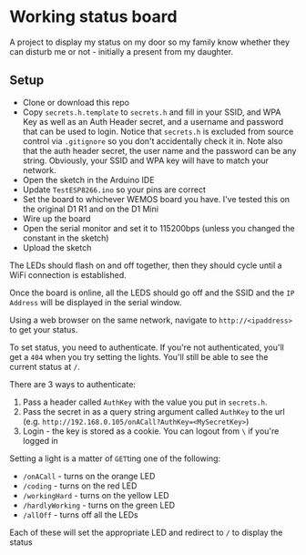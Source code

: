 # Working status board
A project to display my status on my door so my family know whether they can disturb me or not - initially a present from my daughter.

## Setup
* Clone or download this repo
* Copy `secrets.h.template` to `secrets.h` and fill in your SSID, and WPA Key as well as an Auth Header secret, and a username and password that can be used to login. Notice that `secrets.h` is excluded from source control via `.gitignore` so you don't accidentally check it in. Note also that the auth header secret, the user name and the password can be any string. Obviously, your SSID and WPA key will have to match your network.
* Open the sketch in the Arduino IDE
* Update `TestESP8266.ino` so your pins are correct
* Set the board to whichever WEMOS board you have. I've tested this on the original D1 R1 and on the D1 Mini
* Wire up the board
* Open the serial monitor and set it to 115200bps (unless you changed the constant in the sketch)
* Upload the sketch

The LEDs should flash on and off together, then they should cycle until a WiFi connection is established.

Once the board is online, all the LEDS should go off and the SSID and the `IP Address` will be displayed in the serial window.

Using a web browser on the same network, navigate to `http://<ipaddress>` to get your status.

To set status, you need to authenticate. If you're not authenticated, you'll get a `404` when you try setting the lights. You'll still be able to see the current status at `/`. 

There are 3 ways to authenticate:

1. Pass a header called `AuthKey` with the value you put in `secrets.h`.
1. Pass the secret in as a query string argument called `AuthKey` to the url (e.g. `http://192.168.0.105/onACall?AuthKey=<MySecretKey>`)
1. Login - the key is stored as a cookie. You can logout from `\` if you're logged in

Setting a light is a matter of `GET`ting one of the following:
* `/onACall` - turns on the orange LED
* `/coding` - turns on the red LED
* `/workingHard` - turns on the yellow LED
* `/hardlyWorking` - turns on the green LED
* `/allOff` - turns off all the LEDs

Each of these will set the appropriate LED and redirect to `/` to display the status

